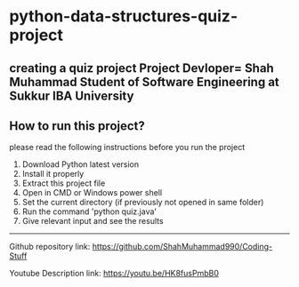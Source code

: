 # python-data-structures-quiz-project
creating a quiz project 
Project Devloper= Shah Muhammad
Student of Software Engineering at Sukkur IBA University
----------------------------------
How to run this project?
------------------------------------
please read the following instructions before you run  the project
1) Download Python latest version
2) Install it properly
3) Extract this project file 
4) Open in CMD or Windows power shell
5) Set the current directory (if previously not opened in same folder)
6) Run the command	'python quiz.java'
7) Give relevant input and see the results
--------------------------------------------------------------------
Github repository link:
	https://github.com/ShahMuhammad990/Coding-Stuff
		
		
Youtube Description link:
	https://youtu.be/HK8fusPmbB0
		
